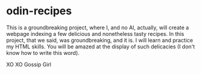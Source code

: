 # odin-recipes
This is a groundbreaking project, where I, and no AI, actually, will create a webpage indexing a few delicious and nonetheless tasty recipes.
In this project, that we said, was groundbreaking, and it is. I will learn and practice my HTML skills.
You will be amazed at the display of such delicacies (I don't know how to write this word).

XO XO
Gossip Girl